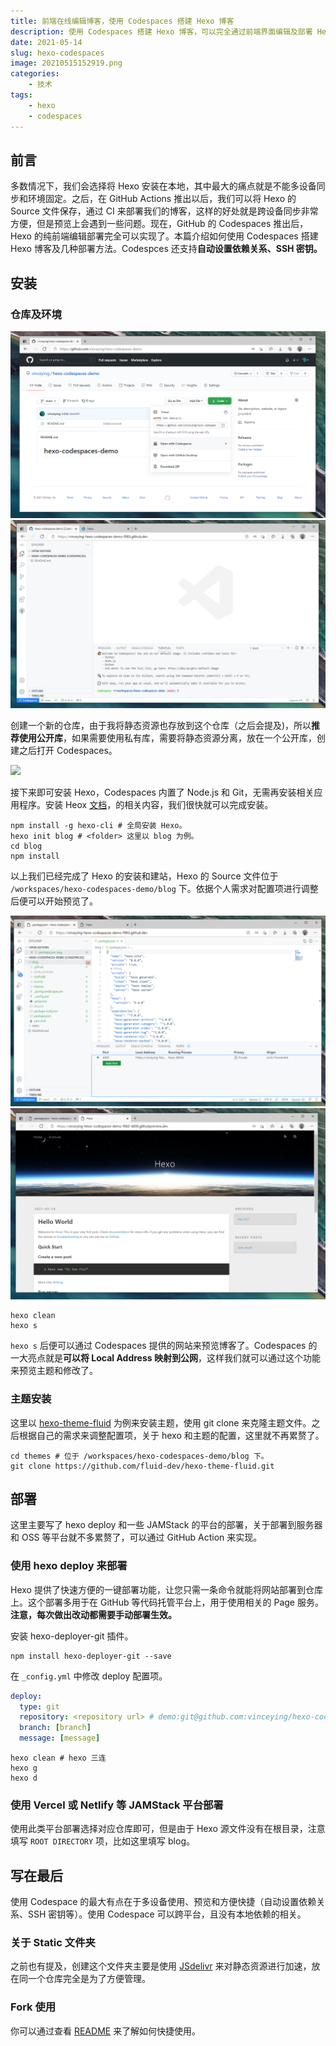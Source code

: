 ```yaml
---
title: 前端在线编辑博客，使用 Codespaces 搭建 Hexo 博客
description: 使用 Codespaces 搭建 Hexo 博客，可以完全通过前端界面编辑及部署 Hexo 博客。
date: 2021-05-14
slug: hexo-codespaces
image: 20210515152919.png
categories:
    - 技术
tags:
    - hexo
    - codespaces
---
```


## 前言

多数情况下，我们会选择将 Hexo 安装在本地，其中最大的痛点就是不能多设备同步和环境固定。之后，在 GitHub Actions 推出以后，我们可以将 Hexo 的 Source 文件保存，通过 CI 来部署我们的博客，这样的好处就是跨设备同步非常方便，但是预览上会遇到一些问题。现在，GitHub 的 Codespaces 推出后，Hexo 的纯前端编辑部署完全可以实现了。本篇介绍如何使用 Codespaces 搭建 Hexo 博客及几种部署方法。Codespces 还支持**自动设置依赖关系、SSH 密钥。**

## 安装

### 仓库及环境

![](1.png) ![](2.png)

创建一个新的仓库，由于我将静态资源也存放到这个仓库（之后会提及)，所以**推荐使用公开库**，如果需要使用私有库，需要将静态资源分离，放在一个公开库，创建之后打开 Codespaces。

![](https://static.vince.pub/images/2021-05-14/3.png)

接下来即可安装 Hexo，Codespaces 内置了 Node.js 和 Git，无需再安装相关应用程序。安装 Heox [文档](https://hexo.io/zh-cn/docs/)，的相关内容，我们很快就可以完成安装。

```shell
npm install -g hexo-cli # 全局安装 Hexo。
hexo init blog # <folder> 这里以 blog 为例。
cd blog
npm install
```

以上我们已经完成了 Hexo 的安装和建站，Hexo 的 Source 文件位于 `/workspaces/hexo-codespaces-demo/blog` 下。依据个人需求对配置项进行调整后便可以开始预览了。

![](4.png) ![](5.png)

```shell
hexo clean
hexo s
```

`hexo s` 后便可以通过 Codespaces 提供的网站来预览博客了。Codespaces 的一大亮点就是**可以将 Local Address 映射到公网**，这样我们就可以通过这个功能来预览主题和修改了。

### 主题安装

这里以 [hexo-theme-fluid](https://github.com/fluid-dev/hexo-theme-fluid) 为例来安装主题，使用 git clone 来克隆主题文件。之后根据自己的需求来调整配置项，关于 hexo 和主题的配置，这里就不再累赘了。


```shell
cd themes # 位于 /workspaces/hexo-codespaces-demo/blog 下。
git clone https://github.com/fluid-dev/hexo-theme-fluid.git
```

## 部署

这里主要写了 hexo deploy 和一些 JAMStack 的平台的部署，关于部署到服务器和 OSS 等平台就不多累赘了，可以通过 GitHub Action 来实现。

### 使用 hexo deploy 来部署

Hexo 提供了快速方便的一键部署功能，让您只需一条命令就能将网站部署到仓库上。这个部署多用于在 GitHub 等代码托管平台上，用于使用相关的 Page 服务。**注意，每次做出改动都需要手动部署生效。**

安装 hexo-deployer-git 插件。

```shell
npm install hexo-deployer-git --save
```

在 `_config.yml` 中修改 deploy 配置项。

```yaml
deploy:
  type: git
  repository: <repository url> # demo:git@github.com:vinceying/hexo-codespaces-demo.git
  branch: [branch]
  message: [message]
```

```shell
hexo clean # hexo 三连
hexo g
hexo d
```

### 使用 Vercel 或 Netlify 等 JAMStack 平台部署

使用此类平台部署选择对应仓库即可，但是由于 Hexo 源文件没有在根目录，注意填写 `ROOT DIRECTORY` 项，比如这里填写 blog。

## 写在最后 

使用 Codespace 的最大有点在于多设备使用、预览和方便快捷（自动设置依赖关系、SSH 密钥等）。使用 Codespace 可以跨平台，且没有本地依赖的相关。

### 关于 Static 文件夹

之前也有提及，创建这个文件夹主要是使用 [JSdelivr](https://www.jsdelivr.com/github) 来对静态资源进行加速，放在同一个仓库完全是为了方便管理。

### Fork 使用

你可以通过查看 [README](https://github.com/vinceying/hexo-codespaces-demo#readme) 来了解如何快捷使用。




